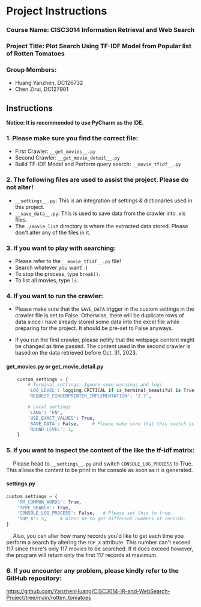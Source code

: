 # Project Instructions
### Course Name: CISC3014 Information Retrieval and Web Search
### Project Title: Plot Search Using TF-IDF Model from Popular list of Rotten Tomatoes

### Group Members:
- Huang Yanzhen, DC126732
- Chen Zirui, DC127901

## Instructions
**Notice: It is recommended to use PyCharm as the IDE.**
### 1. Please make sure you find the correct file:
- First Crawler: ``__get_movies__.py``
- Second Crawler: ``__get_movie_detail__.py``
- Build TF-IDF Model and Perform query search: ``__movie_tfidf__.py``

### 2. The following files are used to assist the project. **Please do not alter!**
- ``__settings__.py``: This is an integration of settings & dictionaries used in this project.
- ``__save_data__.py``: This is used to save data from the crawler into .xls files.
- The ``./movie_list`` directory is where the extracted data stored. Please don't alter any of the files in it.

### 3. If you want to play with searching:
- Please refer to the ``__movie_tfidf__.py`` file!
- Search whatever you want! :)
- To stop the process, type ``break()``.
- To list all movies, type ``ls``.

### 4. If you want to run the crawler:
- Please make sure that the ``SAVE_DATA`` trigger in the custom settings in the crawler file
is set to False. Otherwise, there will be duplicate rows of data since I have already stored some data into the excel file while preparing 
for the project. It should be pre-set to False anyways.


- If you run the first crawler, please notify that the webpage content might be changed as time passed. The content 
used in the second crawler is based on the data retrieved before Oct. 31, 2023.

#### __get_movies__.py or __get_movie_detail__.py
```python
    custom_settings = {
        # Terminal settings: Ignore some warnings and logs
        'LOG_LEVEL': logging.CRITICAL if is_terminal_beautiful is True else logging.ERROR,
        'REQUEST_FINGERPRINTER_IMPLEMENTATION': '2.7',

        # Local settings
        'LANG': 'EN',
        'USE_EXACT_VALUES': True,
        'SAVE_DATA': False,     # Please make sure that this switch is False!
        'ROUND_LEVEL': 3,
    }
```

### 5. If you want to inspect the content of the like the tf-idf matrix:
&emsp; Please head to ``__settings__.py`` and switch ``CONSOLE_LOG_PROCESS`` to True. This allows the content to be
print in the console as soon as it is generated.
#### __settings__.py
```python
custom_settings = {
    'RM_COMMON_WORDS': True,
    'TYPE_SEARCH': True,
    'CONSOLE_LOG_PROCESS': False,   # Please set this to true.
    'TOP_X': 5,     # Alter me to get different numbers of records.
}
```
&emsp; Also, you can alter how many records you'd like to get each time you perform a search by altering the ``TOP_X`` attribute.
This number can't exceed 117 since there's only 117 movies to be searched. If it does exceed however, the program will return only the 
first 117 records at maximum.

### 6. If you encounter any problem, please kindly refer to the GitHub repository:
https://github.com/YanzhenHuang/CISC3014-IR-and-WebSearch-Project/tree/main/rotten_tomatoes